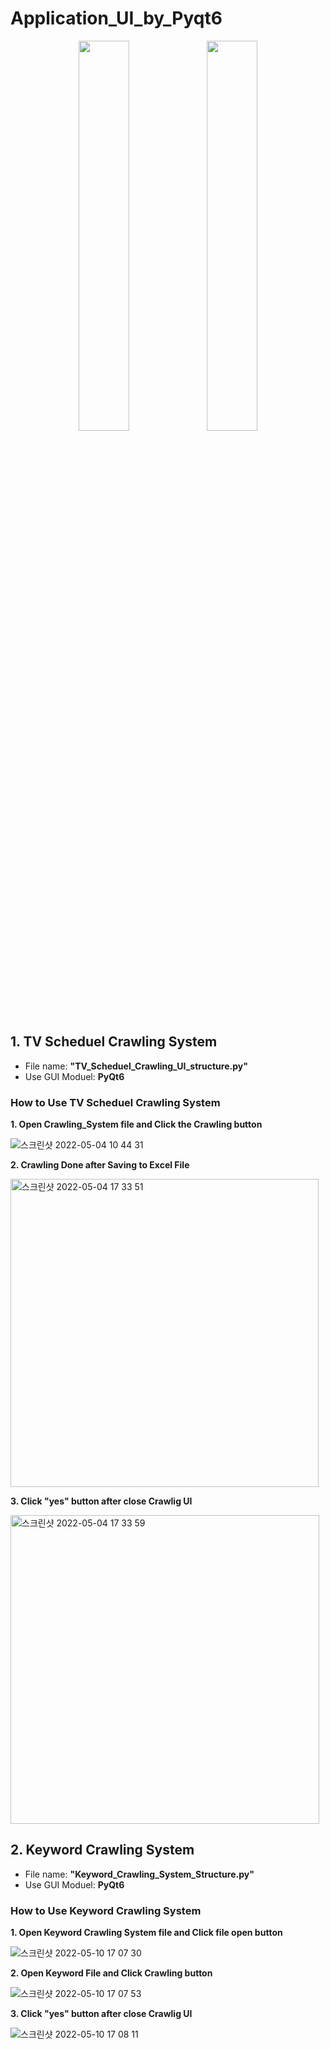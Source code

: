 # Application_UI_by_Pyqt6

<p align="center">
<img src = "https://user-images.githubusercontent.com/80456601/168537522-0fbbfd7f-94e6-4667-b360-bcf1789abd62.gif" width="40%" height=40%> 
<img src = "https://user-images.githubusercontent.com/80456601/168537458-fcd4cb84-4cbb-417f-82ac-6ed16202a11f.gif" width="40%" height=40%>
</p>

## 1. TV Scheduel Crawling System

- File name: **"TV_Scheduel_Crawling_UI_structure.py"**
- Use GUI Moduel: **PyQt6**

### How to Use TV Scheduel Crawling System

**1. Open Crawling_System file and Click the Crawling button**

![스크린샷 2022-05-04 10 44 31](https://user-images.githubusercontent.com/80456601/166651241-b4f3576d-0531-458c-bc16-a9c65431982e.png)

**2. Crawling Done after Saving to Excel File**

<img width="493" alt="스크린샷 2022-05-04 17 33 51" src="https://user-images.githubusercontent.com/80456601/166651487-b11e5a8a-0c24-466d-ab62-0a7e0d45c9c6.png">

**3. Click "yes" button after close Crawlig UI** 

<img width="494" alt="스크린샷 2022-05-04 17 33 59" src="https://user-images.githubusercontent.com/80456601/166651752-321fe4c7-b23e-4a05-b6df-583ecd98ca17.png">

## 2. Keyword Crawling System

- File name: **"Keyword_Crawling_System_Structure.py"**
- Use GUI Moduel: **PyQt6**

### How to Use Keyword Crawling System

**1. Open Keyword Crawling System file and Click file open button**

![스크린샷 2022-05-10 17 07 30](https://user-images.githubusercontent.com/80456601/167589368-e33ee0f5-0026-4b3f-bd7c-45de867aaa3b.png)

**2. Open Keyword File and Click Crawling button**

![스크린샷 2022-05-10 17 07 53](https://user-images.githubusercontent.com/80456601/167589896-048b5789-5587-450d-a00c-58e6986bb0aa.png)

**3. Click "yes" button after close Crawlig UI**

![스크린샷 2022-05-10 17 08 11](https://user-images.githubusercontent.com/80456601/167590197-5b561ba2-598a-4521-87cb-47211f87a451.png)
